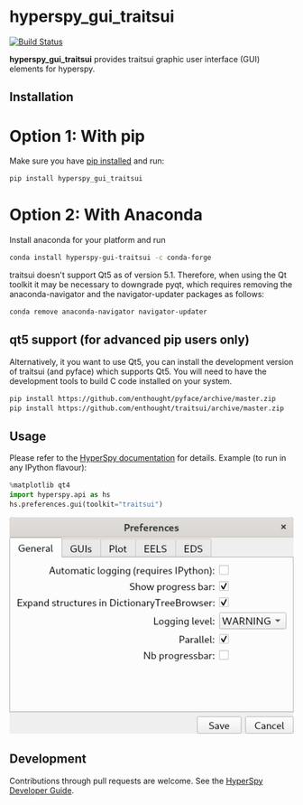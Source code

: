 # hyperspy_gui_traitsui
[![Build Status](https://travis-ci.org/hyperspy/hyperspy_gui_traitsui.svg?branch=master)](https://travis-ci.org/hyperspy/hyperspy_gui_traitsui)



**hyperspy_gui_traitsui** provides traitsui graphic user interface (GUI) elements for hyperspy.


## Installation

# Option 1: With pip
Make sure you have
[pip installed](https://pip.pypa.io/en/stable/installing/) and run:

```bash
pip install hyperspy_gui_traitsui
```

# Option 2: With Anaconda

Install anaconda for your platform and run

```bash
conda install hyperspy-gui-traitsui -c conda-forge

```
traitsui doesn't support Qt5 as of version 5.1. Therefore, when using the
Qt toolkit it may be necessary to downgrade pyqt, which requires removing
the anaconda-navigator and the navigator-updater packages as follows:

```bash
conda remove anaconda-navigator navigator-updater
```

## qt5 support (for advanced pip users only)

Alternatively, it you want to use Qt5, you can install the development 
version of traitsui (and pyface) which supports Qt5. You will need to 
have the development tools to build C code installed on your system.

```bash
pip install https://github.com/enthought/pyface/archive/master.zip
pip install https://github.com/enthought/traitsui/archive/master.zip
```

## Usage

Please refer to the [HyperSpy documentation](http://hyperspy.org/hyperspy-doc/current/index.html) for details. Example (to run in any IPython flavour):

```python
%matplotlib qt4
import hyperspy.api as hs
hs.preferences.gui(toolkit="traitsui")
```
![alt text](https://github.com/hyperspy/hyperspy_gui_traitsui/raw/master/images/preferences_gui.png "HyperSpy preferences ipywidget")


## Development

Contributions through pull requests are welcome. See the
[HyperSpy Developer Guide](http://hyperspy.org/hyperspy-doc/current/dev_guide.html).
